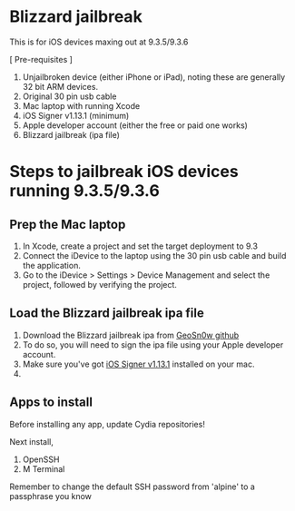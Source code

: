 # Blizzard jailbreak 

This is for iOS devices maxing out at 9.3.5/9.3.6

[ Pre-requisites ]
1. Unjailbroken device (either iPhone or iPad), noting these are generally 32 bit ARM devices.
2. Original 30 pin usb cable
3. Mac laptop with running Xcode
4. iOS Signer v1.13.1 (minimum)
5. Apple developer account (either the free or paid one works)
6. Blizzard jailbreak (ipa file)

# Steps to jailbreak iOS devices running 9.3.5/9.3.6

## Prep the Mac laptop
1. In Xcode, create a project and set the target deployment to 9.3
2. Connect the iDevice to the laptop using the 30 pin usb cable and build the application.
3. Go to the iDevice > Settings > Device Management and select the project, followed by verifying the project.

## Load the Blizzard jailbreak ipa file
1. Download the Blizzard jailbreak ipa from [GeoSn0w github](https://github.com/GeoSn0w/Blizzard-Jailbreak-9/releases)
2. To do so, you will need to sign the ipa file using your Apple developer account.
3. Make sure you've got [iOS Signer v1.13.1](https://dantheman827.github.io/ios-app-signer/) installed on your mac.
4. <To be continued>

## Apps to install
Before installing any app, update Cydia repositories!

Next install,
1. OpenSSH
2. M Terminal

Remember to change the default SSH password from 'alpine' to a passphrase you know
